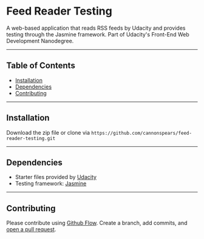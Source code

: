 # Feed Reader Testing

A web-based application that reads RSS feeds by Udacity and provides testing through the Jasmine framework. Part of Udacity's Front-End Web Development Nanodegree.

---

## Table of Contents

- [Installation](#installation)
- [Dependencies](#dependencies)
- [Contributing](#contributing)

---

## Installation

Download the zip file or clone via `https://github.com/cannonspears/feed-reader-testing.git`

---

## Dependencies

- Starter files provided by [Udacity](https://www.udacity.com/)
- Testing framework: [Jasmine](https://jasmine.github.io/)

---

## Contributing

Please contribute using [Github Flow](https://guides.github.com/introduction/flow/). Create a branch, add commits, and [open a pull request](https://github.com/cannonspears/feed-reader-testing/pulls).
